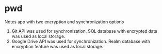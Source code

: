 # pwd

 Notes app with two encryption and synchronization options  
 1) Git API was used for synchronization. SQL database with encrypted data was used as local storage.
 2) Google Drive API was used for synchronization. Realm database with encryption feature was used as local storage.
